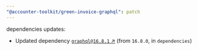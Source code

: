 ```yaml
---
"@accounter-toolkit/green-invoice-graphql": patch
---
```

dependencies updates:
  - Updated dependency [`graphql@16.8.1` ↗︎](https://www.npmjs.com/package/graphql/v/16.8.1) (from `16.8.0`, in `dependencies`)
